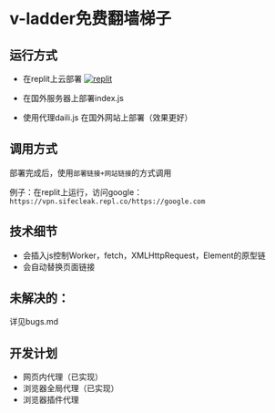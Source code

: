 # v-ladder免费翻墙梯子

## 运行方式
- 在replit上云部署 [![replit](https://img.shields.io/badge/Open%20in-Replit-1A1E27?logo=replit)](https://replit.com/@SifeCleak/VPN)

- 在国外服务器上部署index.js

- 使用代理daili.js 在国外网站上部署（效果更好）

## 调用方式
部署完成后，使用`部署链接+网站链接`的方式调用

例子：在replit上运行，访问google：`https://vpn.sifecleak.repl.co/https://google.com`

## 技术细节
- 会插入js控制Worker，fetch，XMLHttpRequest，Element的原型链
- 会自动替换页面链接

## 未解决的：
详见bugs.md 

## 开发计划
- 网页内代理（已实现）
- 浏览器全局代理（已实现）
- 浏览器插件代理